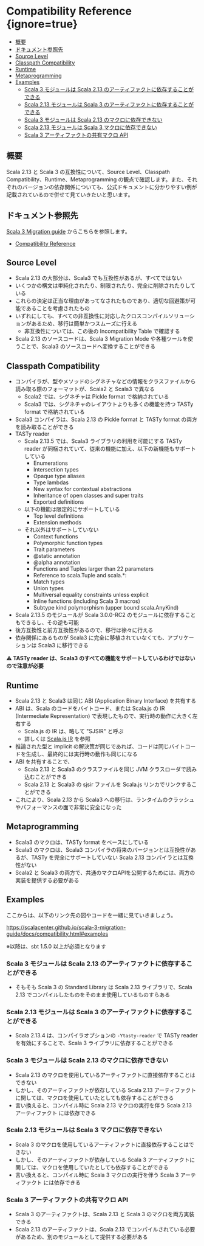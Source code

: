# Compatibility Reference {ignore=true}

<!-- @import "[TOC]" {cmd="toc" depthFrom=1 depthTo=6 orderedList=false} -->

<!-- code_chunk_output -->

- [概要](#概要)
- [ドキュメント参照先](#ドキュメント参照先)
- [Source Level](#source-level)
- [Classpath Compatibility](#classpath-compatibility)
- [Runtime](#runtime)
- [Metaprogramming](#metaprogramming)
- [Examples](#examples)
  - [Scala 3 モジュールは Scala 2.13 のアーティファクトに依存することができる](#scala-3-モジュールは-scala-213-のアーティファクトに依存することができる)
  - [Scala 2.13 モジュールは Scala 3 のアーティファクトに依存することができる](#scala-213-モジュールは-scala-3-のアーティファクトに依存することができる)
  - [Scala 3 モジュールは Scala 2.13 のマクロに依存できない](#scala-3-モジュールは-scala-213-のマクロに依存できない)
  - [Scala 2.13 モジュールは Scala 3 マクロに依存できない](#scala-213-モジュールは-scala-3-マクロに依存できない)
  - [Scala 3 アーティファクトの共有マクロ API](#scala-3-アーティファクトの共有マクロ-api)

<!-- /code_chunk_output -->


## 概要

Scala 2.13 と Scala 3 の互換性について、Source Level、Classpath Compatibility、Runtime、Metaprogramming の観点で確認します。また、それぞれのバージョンの依存関係についても、公式ドキュメントに分かりやすい例が記載されているので併せて見ていきたいと思います。

## ドキュメント参照先

[Scala 3 Migration guide](https://scalacenter.github.io/scala-3-migration-guide/) からこちらを参照します。

- [Compatibility Reference](https://scalacenter.github.io/scala-3-migration-guide/docs/compatibility.html)


## Source Level

- Scala 2.13 の大部分は、Scala3 でも互換性があるが、すべてではない
- いくつかの構文は単純化されたり、制限されたり、完全に削除されたりしている
- これらの決定は正当な理由があってなされたものであり、適切な回避策が可能であることを考慮されたもの
- いずれにしても、すべての非互換性に対応したクロスコンパイルソリューションがあるため、移行は簡単かつスムーズに行える
  - 非互換性については、この後の Incompatibility Table で確認する
- Scala 2.13 のソースコードは、Scala 3 Migration Mode や各種ツールを使うことで、Scala3 のソースコードへ変換することができる

## Classpath Compatibility

- コンパイラが、型やメソッドのシグネチャなどの情報をクラスファイルから読み取る際のフォーマットが、Scala2 と Scala3 で異なる
  - Scala2 では、シグネチャは Pickle format で格納されている
  - Scala3 では、シグネチャのレイアウトよりも多くの機能を持つ TASTy format で格納されている
- Scala3 コンパイラは、Scala 2.13 の Pickle format と TASTy format の両方を読み取ることができる
- TASTy reader
  - Scala 2.13.5 では、Scala3 ライブラリの利用を可能にする TASTy reader が同梱されていて、従来の機能に加え、以下の新機能もサポートしている
    - Enumerations
    - Intersection types
    - Opaque type aliases
    - Type lambdas
    - New syntax for contextual abstractions
    - Inheritance of open classes and super traits
    - Exported definitions
  - 以下の機能は限定的にサポートしている
    - Top level definitions
    - Extension methods
  - それ以外はサポートしていない
    - Context functions
    - Polymorphic function types
    - Trait parameters
    - @static annotation
    - @alpha annotation
    - Functions and Tuples larger than 22 parameters
    - Reference to scala.Tuple and scala.*:
    - Match types
    - Union types
    - Multiversal equality constraints unless explicit
    - Inline functions (including Scala 3 macros)
    - Subtype kind polymorphism (upper bound scala.AnyKind)
- Scala 2.13.5 のモジュールが Scala 3.0.0-RC2 のモジュールに依存することもできるし、その逆も可能
- 後方互換性と前方互換性があるので、移行は徐々に行える
- 依存関係にあるものが Scala3 に完全に移植されていなくても、アプリケーションは Scala3 に移行できる

**:warning: TASTy reader は、Scala3 のすべての機能をサポートしているわけではないので注意が必要**


## Runtime

- Scala 2.13 と Scala3 は同じ ABI (Application Binary Interface) を共有する
- ABI は、Scala のコードをバイトコード、または Scala.js の IR (Intermediate Representation) で表現したもので、実行時の動作に大きく左右する
  - Scala.js の IR は、略して "SJSIR" と呼ぶ
  - 詳しくは [Scala.js IR](http://lampwww.epfl.ch/~doeraene/thesis/sjsir-semantics/) を参照
- 推論された型と implicit の解決策が同じであれば、コードは同じバイトコードを生成し、最終的には実行時の動作も同じになる
- ABI を共有することで、
  - Scala 2.13 と Scala3 のクラスファイルを同じ JVM クラスローダで読み込むことができる
  - Scala 2.13 と Scala3 の sjsir ファイルを Scala.js リンカでリンクすることができる
- これにより、Scala 2.13 から Scala3 への移行は、ランタイムのクラッシュやパフォーマンスの面で非常に安全になった

## Metaprogramming

- Scala3 のマクロは、TASTy format をベースにしている
- Scala3 のマクロは、Scala3 コンパイラの将来のバージョンとは互換性があるが、TASTy を完全にサポートしていない Scala 2.13 コンパイラとは互換性がない
- Scala2 と Scala3 の両方で、共通のマクロAPIを公開するためには、両方の実装を提供する必要がある

## Examples

ここからは、以下のリンク先の図やコードを一緒に見ていきましょう。

https://scalacenter.github.io/scala-3-migration-guide/docs/compatibility.html#examples

※以降は、sbt 1.5.0 以上が必須となります

### Scala 3 モジュールは Scala 2.13 のアーティファクトに依存することができる

- そもそも Scala 3 の Standard Library は Scala 2.13 ライブラリで、Scala 2.13 でコンパイルしたものをそのまま使用しているものすらある

### Scala 2.13 モジュールは Scala 3 のアーティファクトに依存することができる

- Scala 2.13.4 は、コンパイラオプションの `-Ytasty-reader` で TASTy reader を有効にすることで、Scala 3 ライブラリに依存することができる

### Scala 3 モジュールは Scala 2.13 のマクロに依存できない

- Scala 2.13 のマクロを使用しているアーティファクトに直接依存することはできない
- しかし、そのアーティファクトが依存している Scala 2.13 アーティファクトに関しては、マクロを使用していたとしても依存することができる
- 言い換えると、コンパイル時に Scala 2.13 マクロの実行を伴う Scala 2.13 アーティファクト には依存できる

### Scala 2.13 モジュールは Scala 3 マクロに依存できない

- Scala 3 のマクロを使用しているアーティファクトに直接依存することはできない
- しかし、そのアーティファクトが依存している Scala 3 アーティファクトに関しては、マクロを使用していたとしても依存することができる
- 言い換えると、コンパイル時に Scala 3 マクロの実行を伴う Scala 3 アーティファクト には依存できる

### Scala 3 アーティファクトの共有マクロ API

- Scala 3 のアーティファクトは、Scala 2.13 と Scala 3 のマクロを両方実装できる
- Scala 2.13 のアーティファクトは、Scala 2.13 でコンパイルされている必要があるため、別のモジュールとして提供する必要がある
